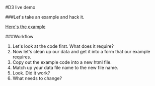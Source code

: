 #D3 live demo

###Let's take an example and hack it.

[Here's the example](http://bl.ocks.org/natemiller/20f9bd99d1795e3a0b1c)

###Workflow

1. Let's look at the code first. What does it require? 
2. Now let's clean up our data and get it into a form that our example requires.
3. Copy out the example code into a new html file.
4. Match up your data file name to the new file name.
5. Look. Did it work? 
6. What needs to change?
